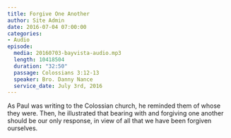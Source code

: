 ```yaml
---
title: Forgive One Another
author: Site Admin
date: 2016-07-04 07:00:00
categories:
- Audio
episode:
  media: 20160703-bayvista-audio.mp3
  length: 10418504
  duration: "32:50"
  passage: Colossians 3:12-13
  speaker: Bro. Danny Nance
  service_date: July 3rd, 2016
---
```

As Paul was writing to the Colossian church, he reminded them of whose they were. Then, he illustrated that bearing with and forgiving one another should be our only response, in view of all that we have been forgiven ourselves.
